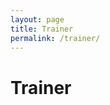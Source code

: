 ```yaml
---
layout: page
title: Trainer
permalink: /trainer/
---
```


<amp-img width="600" height="300" layout="responsive" src="http://lorempixel.com/600/300/sports"></amp-img>

<h1>Trainer</h1>
